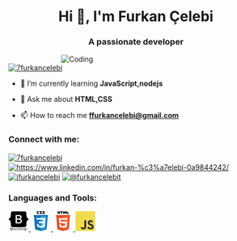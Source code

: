 <h1 align="center">Hi 👋, I'm Furkan Çelebi</h1>
<h3 align="center">A passionate developer</h3>
<img align="right" alt="Coding" width="400px" src="https://media.tenor.com/GfSX-u7VGM4AAAAC/coding.gif">

<p align="left"> <a href="https://twitter.com/7furkancelebi" target="blank"><img src="https://img.shields.io/twitter/follow/7furkancelebi?logo=twitter&style=for-the-badge" alt="7furkancelebi" /></a> </p>

- 🌱 I’m currently learning **JavaScript,nodejs**

- 💬 Ask me about **HTML,CSS**

- 📫 How to reach me **ffurkancelebi@gmail.com**

<h3 align="left">Connect with me:</h3>
<p align="left">
<a href="https://twitter.com/7furkancelebi" target="blank"><img align="center" src="https://raw.githubusercontent.com/rahuldkjain/github-profile-readme-generator/master/src/images/icons/Social/twitter.svg" alt="7furkancelebi" height="30" width="40" /></a>
<a href="https://linkedin.com/in/https://www.linkedin.com/in/furkan-%c3%a7elebi-0a9844242/" target="blank"><img align="center" src="https://raw.githubusercontent.com/rahuldkjain/github-profile-readme-generator/master/src/images/icons/Social/linked-in-alt.svg" alt="https://www.linkedin.com/in/furkan-%c3%a7elebi-0a9844242/" height="30" width="40" /></a>
<a href="https://instagram.com/ifurkancelebi" target="blank"><img align="center" src="https://raw.githubusercontent.com/rahuldkjain/github-profile-readme-generator/master/src/images/icons/Social/instagram.svg" alt="ifurkancelebi" height="30" width="40" /></a>
<a href="https://medium.com/@furkancelebit" target="blank"><img align="center" src="https://raw.githubusercontent.com/rahuldkjain/github-profile-readme-generator/master/src/images/icons/Social/medium.svg" alt="@furkancelebit" height="30" width="40" /></a>
</p>

<h3 align="left">Languages and Tools:</h3>
<p align="left"> <a href="https://getbootstrap.com" target="_blank" rel="noreferrer"> <img src="https://raw.githubusercontent.com/devicons/devicon/master/icons/bootstrap/bootstrap-plain-wordmark.svg" alt="bootstrap" width="40" height="40"/> </a> <a href="https://www.w3schools.com/css/" target="_blank" rel="noreferrer"> <img src="https://raw.githubusercontent.com/devicons/devicon/master/icons/css3/css3-original-wordmark.svg" alt="css3" width="40" height="40"/> </a> <a href="https://www.w3.org/html/" target="_blank" rel="noreferrer"> <img src="https://raw.githubusercontent.com/devicons/devicon/master/icons/html5/html5-original-wordmark.svg" alt="html5" width="40" height="40"/> </a> <a href="https://developer.mozilla.org/en-US/docs/Web/JavaScript" target="_blank" rel="noreferrer"> <img src="https://raw.githubusercontent.com/devicons/devicon/master/icons/javascript/javascript-original.svg" alt="javascript" width="40" height="40"/> </a> </p>
